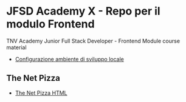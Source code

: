 # JFSD Academy X - Repo per il modulo Frontend

TNV Academy Junior Full Stack Developer - Frontend Module course material 

- [Configurazione ambiente di sviluppo locale](https://github.com/michelefenu/tnv-academy-X/blob/main/configurazione-dev-env.md)

## The Net Pizza
- [The Net Pizza HTML](https://michelefenu.github.io/tnv-academy-X/the-net-pizza-html)
